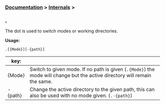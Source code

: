 ### [Documentation](../) > [Internals](./) >

### [.](./)

The dot is used to switch modes or working directories.

**Usage:**

`.[{Mode}][-{path}]`

| key:    |                                                              |
| ------- | ------------------------------------------------------------ |
| {Mode}  | Switch to given mode. If no path is given (`.{Mode}`) the mode will change but the active directory will remain the same. |
| -{path} | Change the active directory to the given path, this can also be used with no mode given. (`.-{path}`) |

